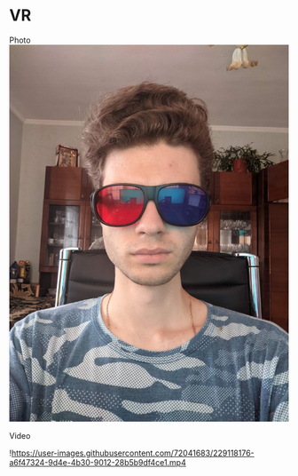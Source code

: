 # VR

Photo
![dmytro](dmytro.jpg)

Video



!https://user-images.githubusercontent.com/72041683/229118176-a6f47324-9d4e-4b30-9012-28b5b9df4ce1.mp4

